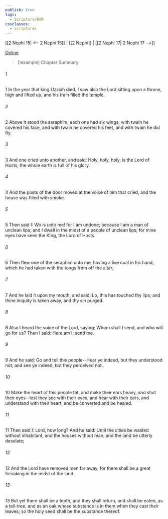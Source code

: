 ```yaml
---
publish: true
tags:
  - Scripture/BoM
cssclasses:
  - scriptures
---
```

[[2 Nephi 15| <-- 2 Nephi 15]] | [[2 Nephi]] | [[2 Nephi 17| 2 Nephi 17 -->]]

[Online](https://churchofjesuschrist.org/study/scriptures/bofm/2-ne/16?lang=eng)

>[!example] Chapter Summary
>
###### 1
1 In the year that king Uzziah died, I saw also the Lord sitting upon a throne, high and lifted up, and his train filled the temple.
###### 2
2 Above it stood the seraphim; each one had six wings; with twain he covered his face, and with twain he covered his feet, and with twain he did fly.
###### 3
3 And one cried unto another, and said: Holy, holy, holy, is the Lord of Hosts; the whole earth is full of his glory.
###### 4
4 And the posts of the door moved at the voice of him that cried, and the house was filled with smoke.
###### 5
5 Then said I: Wo is unto me! for I am undone; because I am a man of unclean lips; and I dwell in the midst of a people of unclean lips; for mine eyes have seen the King, the Lord of Hosts.
###### 6
6 Then flew one of the seraphim unto me, having a live coal in his hand, which he had taken with the tongs from off the altar;
###### 7
7 And he laid it upon my mouth, and said: Lo, this has touched thy lips; and thine iniquity is taken away, and thy sin purged.
###### 8
8 Also I heard the voice of the Lord, saying: Whom shall I send, and who will go for us? Then I said: Here am I; send me.
###### 9
9 And he said: Go and tell this people--Hear ye indeed, but they understood not; and see ye indeed, but they perceived not.
###### 10
10 Make the heart of this people fat, and make their ears heavy, and shut their eyes--lest they see with their eyes, and hear with their ears, and understand with their heart, and be converted and be healed.
###### 11
11 Then said I: Lord, how long? And he said: Until the cities be wasted without inhabitant, and the houses without man, and the land be utterly desolate;
###### 12
12 And the Lord have removed men far away, for there shall be a great forsaking in the midst of the land.
###### 13
13 But yet there shall be a tenth, and they shall return, and shall be eaten, as a teil-tree, and as an oak whose substance is in them when they cast their leaves; so the holy seed shall be the substance thereof.



